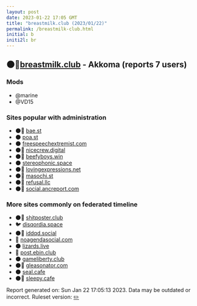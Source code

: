 ```yaml
---
layout: post
date: 2023-01-22 17:05 GMT
title: "breastmilk.club (2023/01/22)"
permalink: /breastmilk-club.html
initial: b
initi2l: br
---
```


## 🌑🧸[breastmilk.club](https://breastmilk.club) - Akkoma (reports 7 users)

### Mods
 * @marine
 * @VD15

### Sites popular with administration

* 🌑🧸 [bae.st](/bae-st.html)
* 🌑 [poa.st](/poa-st.html)
* 🌑 [freespeechextremist.com](/freespeechextremist-com.html)
* 🌑🧸 [nicecrew.digital](/nicecrew-digital.html)
* 🌑🧸 [beefyboys.win](/beefyboys-win.html)
* 🌑 [stereophonic.space](/stereophonic-space.html)
* 🌑🧸 [lovingexpressions.net](/lovingexpressions-net.html)
* 🌑🧸 [masochi.st](/masochi-st.html)
* 🌑🧸 [refusal.llc](/refusal-llc.html)
* 🌑🧸 [social.ancreport.com](/social-ancreport-com.html)

### More sites commonly on federated timeline

* 🌑🧸 [shitposter.club](/shitposter-club.html)
* 🐦 [disqordia.space](/disqordia-space.html)
* 🌑🧸 [iddqd.social](/iddqd-social.html)
* 🐘 [noagendasocial.com](/noagendasocial-com.html)
* 🌑 [lizards.live](/lizards-live.html)
* 🐘 [post.ebin.club](/post-ebin-club.html)
* 🌑 [gameliberty.club](/gameliberty-club.html)
* 🌑🧸 [gleasonator.com](/gleasonator-com.html)
* 🌑 [seal.cafe](/seal-cafe.html)
* 🌑🧸 [sleepy.cafe](/sleepy-cafe.html)

Report generated on: Sun Jan 22 17:05:13 2023. Data may be outdated or incorrect.
Ruleset version: [✏️](/version-pencil)
